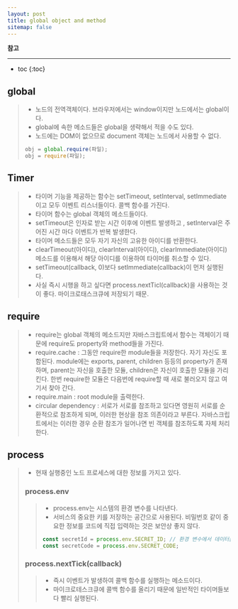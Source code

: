 ```yaml
---
layout: post
title: global object and method
sitemap: false
---
```


**참고**  
* * *  

* toc
{:toc}

## global
> * 노드의 전역객체이다. 브라우저에서는 window이지만 노드에서는 global이다.
> * global에 속한 메소드들은 global을 생략해서 적을 수도 있다.
> * 노드에는 DOM이 없으므로 document 객체는 노드에서 사용할 수 없다.
> ~~~js
> obj = global.require(파일);
> obj = require(파일);
> ~~~

## Timer
> * 타이머 기능을 제공하는 함수는 setTimeout, setInterval, setImmediate이고 모두 이벤트 리스너들이다. 콜백 함수를 가진다.
> * 타이머 함수는 global 객체의 메소드들이다.
> * setTimeout은 인자로 받는 시간 이후에 이벤트 발생하고 , setInterval은 주어진 시간 마다 이벤트가 반복 발생한다.
> * 타이머 메소드들은 모두 자기 자신의 고유한 아이디를 반환한다.
> * clearTimeout(아이디), clearInterval(아이디), clearImmediate(아이디) 메소드를 이용해서 해당 아이디를 이용하여 타이머를 취소할 수 있다.
> * setTimeout(callback, 0)보다 setImmediate(callback)이 먼저 실행된다.
> * 사실 즉시 시행을 하고 싶다면 process.nextTicl(callback)을 사용하는 것이 좋다. 마이크로태스크큐에 저장되기 때문.

## require
> * require는 global 객체의 메소드지만 자바스크립트에서 함수는 객체이기 때문에 require도 property와 method들을 가진다.
> * require.cache : 그동안 require한 module들을 저장한다. 자기 자신도 포함된다. module에는 exports, parent, children 등등의 property가 존재하며, parent는 자신을 호출한 모듈, children은 자신이 호출한 모듈을 가리킨다. 한번 require한 모듈은 다음번에 require할 때 새로 불러오지 않고 여기서 찾아 간다.
> * require.main : root module을 출력한다.
> * circular dependency : 서로가 서로를 참조하고 있다면 영원히 서로를 순환적으로 참조하게 되며, 이러한 현상을 참조 의존이라고 부른다. 자바스크립트에서는 이러한 경우 순환 참조가 일어나면 빈 객체를 참조하도록 자체 처리한다.

## process
> * 현재 실행중인 노드 프로세스에 대한 정보를 가지고 있다.
> ### process.env
> > * process.env는 시스템의 환경 변수를 나타낸다. 
> > * 서비스의 중요한 키를 저장하는 공간으로 사용된다. 비밀번호 같이 중요한 정보를 코드에 직접 입력하는 것은 보안상 좋지 않다.
> > ~~~js
> > const secretId = process.env.SECRET_ID; // 환경 변수에서 데이터를 불러 온다.
> > const secretCode = process.env.SECRET_CODE;
> > ~~~
> 
> ### process.nextTick(callback)
> > * 즉시 이벤트가 발생하여 콜백 함수를 실행하는 메소드이다.
> > * 마이크로테스크큐에 콜백 함수를 올리기 때문에 일반적인 타이머들보다 빨리 실행된다.